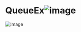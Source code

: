 # QueueEx![image](https://user-images.githubusercontent.com/90178882/160716665-111e37d8-c547-4b92-b00b-afc97378db02.png)

![image](https://user-images.githubusercontent.com/90178882/160716616-925993d0-9488-4b60-a220-f78697ae6bf4.png)
